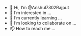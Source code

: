 - 👋 Hi, I’m @Anshul7302Rajput
- 👀 I’m interested in ...
- 🌱 I’m currently learning ...
- 💞️ I’m looking to collaborate on ...
- 📫 How to reach me ...

<!---
Anshul7302Rajput/Anshul7302Rajput is a ✨ special ✨ repository because its `README.md` (this file) appears on your GitHub profile.
You can click the Preview link to take a look at your changes.
--->
